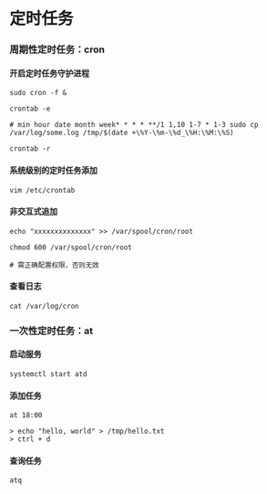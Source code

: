 # 定时任务

### 周期性定时任务：cron

#### 开启定时任务守护进程

```
sudo cron -f &
```

```
crontab -e
```

```
# min hour date month week​* * * * **/1 1,10 1-7 * 1-3 sudo cp /var/log/some.log /tmp/$(date +\%Y-\%m-\%d_\%H:\%M:\%S)
```

```
crontab -r
```

#### 系统级别的定时任务添加

```
vim /etc/crontab
```

#### 非交互式追加

```
echo "xxxxxxxxxxxxxx" >> /var/spool/cron/root

chmod 600 /var/spool/cron/root

# 需正确配置权限，否则无效
```

#### 查看日志

```
cat /var/log/cron
```



### 一次性定时任务：at

#### 启动服务

```
systemctl start atd
```

#### 添加任务

```
at 18:00

> echo "hello, world" > /tmp/hello.txt
> ctrl + d
```

#### 查询任务

```
atq
```


